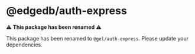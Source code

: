 # @edgedb/auth-express

⚠️ **This package has been renamed** ⚠️

This package has been renamed to `@gel/auth-express`. Please update your dependencies.
